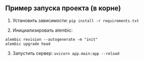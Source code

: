 ## Пример запуска проекта (в корне)

1. Установить зависимости:
`pip install -r requirements.txt`

2. Инициализировать alembic:
```
alembic revision --autogenerate -m "init"
alembic upgrade head
```
3. Запустить сервер:
`uvicorn app.main:app --reload`

